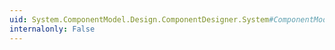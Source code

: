 ```yaml
---
uid: System.ComponentModel.Design.ComponentDesigner.System#ComponentModel#Design#IDesignerFilter#PostFilterProperties(System.Collections.IDictionary)
internalonly: False
---
```

